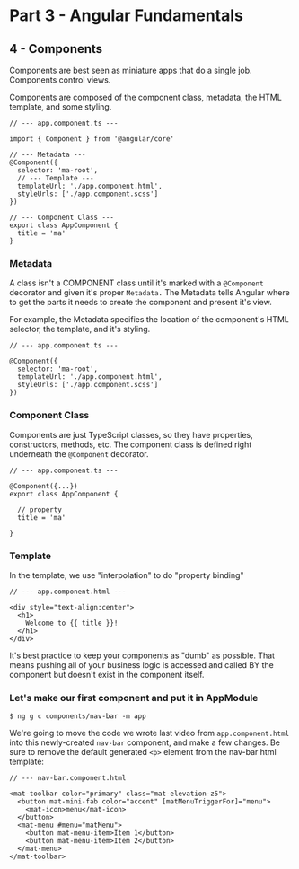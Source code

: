 # Part 3 - Angular Fundamentals
## 4 - Components

Components are best seen as miniature apps that do a single job. Components control views.

Components are composed of the component class, metadata, the HTML template, and some styling.

```
// --- app.component.ts ---

import { Component } from '@angular/core'

// --- Metadata ---
@Component({
  selector: 'ma-root',
  // --- Template ---
  templateUrl: './app.component.html',
  styleUrls: ['./app.component.scss']
})

// --- Component Class ---
export class AppComponent {
  title = 'ma'
}

```

### Metadata
A class isn't a COMPONENT class until it's marked with a `@Component` decorator and given it's proper `Metadata.` The Metadata tells Angular where to get the parts it needs to create the component and present it's view.

For example, the Metadata specifies the location of the component's HTML selector, the template, and it's styling.
```
// --- app.component.ts ---

@Component({
  selector: 'ma-root',
  templateUrl: './app.component.html',
  styleUrls: ['./app.component.scss']
})
``` 


### Component Class
Components are just TypeScript classes, so they have properties, constructors, methods, etc. The component class is defined right underneath the `@Component` decorator.
```
// --- app.component.ts ---

@Component({...})
export class AppComponent {
  
  // property
  title = 'ma'

}
```

### Template
In the template, we use "interpolation" to do "property binding"
```
// --- app.component.html ---

<div style="text-align:center">
  <h1>
    Welcome to {{ title }}!
  </h1>
</div>
```

It's best practice to keep your components as "dumb" as possible. That means pushing all of your business logic is accessed and called BY the component but doesn't exist in the component itself.

### Let's make our first component and put it in AppModule
```
$ ng g c components/nav-bar -m app
```

We're going to move the code we wrote last video from `app.component.html` into this newly-created `nav-bar` component, and make a few changes. Be sure to remove the default generated `<p>` element from the nav-bar html template:
```
// --- nav-bar.component.html

<mat-toolbar color="primary" class="mat-elevation-z5">
  <button mat-mini-fab color="accent" [matMenuTriggerFor]="menu">
    <mat-icon>menu</mat-icon>
  </button>
  <mat-menu #menu="matMenu">
    <button mat-menu-item>Item 1</button>
    <button mat-menu-item>Item 2</button>
  </mat-menu>
</mat-toolbar>
```

